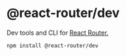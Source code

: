# @react-router/dev

Dev tools and CLI for [React Router.](https://github.com/remix-run/react-router)

```sh
npm install @react-router/dev
```
